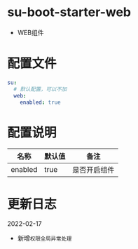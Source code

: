 # su-boot-starter-web

- WEB组件

# 配置文件

```yaml
su:
  # 默认配置，可以不加
  web:
    enabled: true
```

# 配置说明

| 名称 | 默认值              | 备注 |
| --- |------------------| --- |
| enabled | true             | 是否开启组件 |


# 更新日志

2022-02-17
* 新增`权限全局异常处理`
